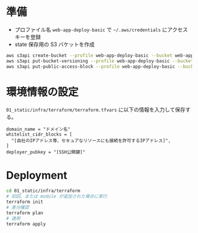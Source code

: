 # 準備

- プロファイル名 `web-app-deploy-basic` で `~/.aws/credentials` にアクセスキーを登録
- state 保存用の S3 バケットを作成

```bash
aws s3api create-bucket --profile web-app-deploy-basic --bucket web-app-deploy-basic-terraform-state --region ap-northeast-1 --create-bucket-configuration LocationConstraint=ap-northeast-1
aws s3api put-bucket-versioning --profile web-app-deploy-basic --bucket web-app-deploy-basic-terraform-state --versioning-configuration Status=Enabled
aws s3api put-public-access-block --profile web-app-deploy-basic --bucket web-app-deploy-basic-terraform-state --public-access-block-configuration BlockPublicAcls=true,IgnorePublicAcls=true,BlockPublicPolicy=true,RestrictPublicBuckets=true
```

# 環境情報の設定

`01_static/infra/terraform/terraform.tfvars` に以下の情報を入力して保存する。

```
domain_name = "ドメイン名"
whitelist_cidr_blocks = [
  "[自社のIPアドレス等、セキュアなリソースにも接続を許可するIPアドレス]",
]
deployer_pubkey = "[SSH公開鍵]"
```

# Deployment

```bash
cd 01_static/infra/terraform
# 初回、または module が追加された場合に実行
terraform init
# 差分確認
terraform plan
# 適用
terraform apply
```
